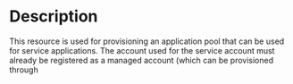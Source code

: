 ﻿# Description

This resource is used for provisioning an application pool that can be used for
service applications. The account used for the service account must already be
registered as a managed account (which can be provisioned through
